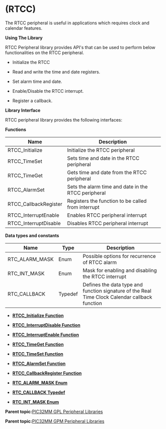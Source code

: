 # \(RTCC\)

The RTCC peripheral is useful in applications which requires clock and calendar features.

**Using The Library**

RTCC Peripheral library provides API's that can be used to perform below functionalities on the RTCC peripheral.

-   Initialize the RTCC

-   Read and write the time and date registers.

-   Set alarm time and date.

-   Enable/Disable the RTCC interrupt.

-   Register a callback.


**Library Interface**

RTCC peripheral library provides the following interfaces:

**Functions**

|Name|Description|
|----|-----------|
|RTCC\_Initialize|Initialize the RTCC peripheral|
|RTCC\_TimeSet|Sets time and date in the RTCC peripheral|
|RTCC\_TimeGet|Gets time and date from the RTCC peripheral|
|RTCC\_AlarmSet|Sets the alarm time and date in the RTCC peripheral|
|RTCC\_CallbackRegister|Registers the function to be called from interrupt|
|RTCC\_InterruptEnable|Enables RTCC peripheral interrupt|
|RTCC\_InterruptDisable|Disables RTCC peripheral interrupt|

**Data types and constants**

|Name|Type|Description|
|----|----|-----------|
|RTC\_ALARM\_MASK|Enum|Possible options for recurrence of RTCC alarm|
|RTC\_INT\_MASK|Enum|Mask for enabling and disabling the RTCC interrupt|
|RTC\_CALLBACK|Typedef|Defines the data type and function signature of the Real Time Clock Calendar callback function|

-   **[RTCC\_Initialize Function](GUID-0A9A552C-A6DB-4270-8789-6844C5AB5520.md)**  

-   **[RTCC\_InterruptDisable Function](GUID-6C787329-A893-4E65-80EC-C8ACCB1EFC87.md)**  

-   **[RTCC\_InterruptEnable Function](GUID-C7A8A113-A2BF-4341-8627-C11C08CF6E0C.md)**  

-   **[RTCC\_TimeGet Function](GUID-6445600B-4326-4EBE-880F-05421C8EE8ED.md)**  

-   **[RTCC\_TimeSet Function](GUID-19F5FA3A-E889-4DA7-A2BE-B5F31CF90A08.md)**  

-   **[RTCC\_AlarmSet Function](GUID-2B380324-71EE-467E-AEDC-92E93C5F2366.md)**  

-   **[RTCC\_CallbackRegister Function](GUID-5CAE9439-661F-4F01-A030-179FEA250D8A.md)**  

-   **[RTC\_ALARM\_MASK Enum](GUID-6C9FCE05-D8CD-434B-B22A-E6B5D87E8F79.md)**  

-   **[RTC\_CALLBACK Typedef](GUID-95F71CD2-DE45-46BF-B722-D7CFBCB34115.md)**  

-   **[RTC\_INT\_MASK Enum](GUID-24F98CC6-BCE7-4256-89A5-781476BD98D6.md)**  


**Parent topic:**[PIC32MM GPL Peripheral Libraries](GUID-1AE2B428-AA57-43A7-A52E-C35ABF67EDC4.md)

**Parent topic:**[PIC32MM GPM Peripheral Libraries](GUID-CB22E113-2DFF-40FB-BA9B-BFA1C8003FEC.md)

